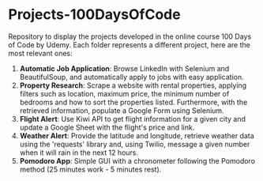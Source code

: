 # Projects-100DaysOfCode
Repository to display the projects developed in the online course 100 Days of Code by Udemy. Each folder represents a different project, here are the most relevant ones:

  1. **Automatic Job Application**: Browse LinkedIn with Selenium and BeautifulSoup, and automatically apply to jobs with easy application.
  2. **Property Research**: Scrape a website with rental properties, applying filters such as location, maximum price, the minimum number of bedrooms and how to sort the properties listed. Furthermore, with the retrieved information, populate a Google Form using Selenium.
  3. **Flight Alert**: Use Kiwi API to get flight information for a given city and update a Google Sheet with the flight's price and link.
  4. **Weather Alert**: Provide the latitude and longitude, retrieve weather data using the 'requests' library and, using Twilio, message a given number when it will rain in the next 12 hours.
  5. **Pomodoro App**: Simple GUI with a chronometer following the Pomodoro method (25 minutes work - 5 minutes rest).
